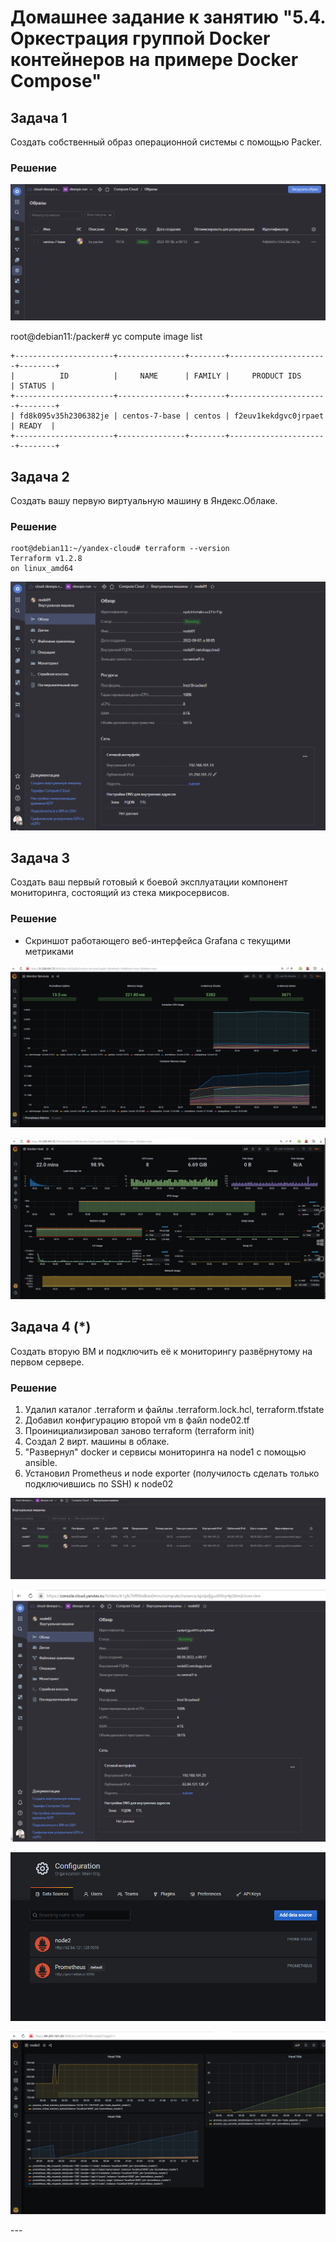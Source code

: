 # Домашнее задание к занятию "5.4. Оркестрация группой Docker контейнеров на примере Docker Compose"

## Задача 1

Создать собственный образ операционной системы с помощью Packer.

### Решение

<p align="center"><img src="./assets/1.png"></p>

root@debian11:/packer# yc compute image list
```
+----------------------+---------------+--------+----------------------+--------+
|          ID          |     NAME      | FAMILY |     PRODUCT IDS      | STATUS |
+----------------------+---------------+--------+----------------------+--------+
| fd8k095v35h2306382je | centos-7-base | centos | f2euv1kekdgvc0jrpaet | READY  |
+----------------------+---------------+--------+----------------------+--------+
```

## Задача 2

Создать вашу первую виртуальную машину в Яндекс.Облаке.

### Решение

```
root@debian11:~/yandex-cloud# terraform --version
Terraform v1.2.8
on linux_amd64

```
<p align="center"><img src="./assets/2.png"></p>

## Задача 3

Создать ваш первый готовый к боевой эксплуатации компонент мониторинга, состоящий из стека микросервисов.

### Решение

- Скриншот работающего веб-интерфейса Grafana с текущими метриками

<p align="center"><img src="./assets/3.png"></p>
    
        
<p align="center"><img src="./assets/4.png"></p>

## Задача 4 (*)

Создать вторую ВМ и подключить её к мониторингу развёрнутому на первом сервере.

### Решение

1. Удалил каталог .terraform и файлы .terraform.lock.hcl, terraform.tfstate     
2. Добавил конфигурацию второй vm в файл node02.tf  
3. Проинициализировал заново terraform (terraform init)     
4. Создал 2 вирт. машины в облаке.      
5. "Развернул" docker и сервисы мониторинга на node1 c помощью ansible.
6. Установил Prometheus и node exporter (получилость сделать только подключившись по SSH) к node02


<p align="center"><img src="./assets/55.png"></p>

<p align="center"><img src="./assets/5.png"></p>

<p align="center"><img src="./assets/6.png"></p>

<p align="center"><img src="./assets/7.png"></p>        
---


